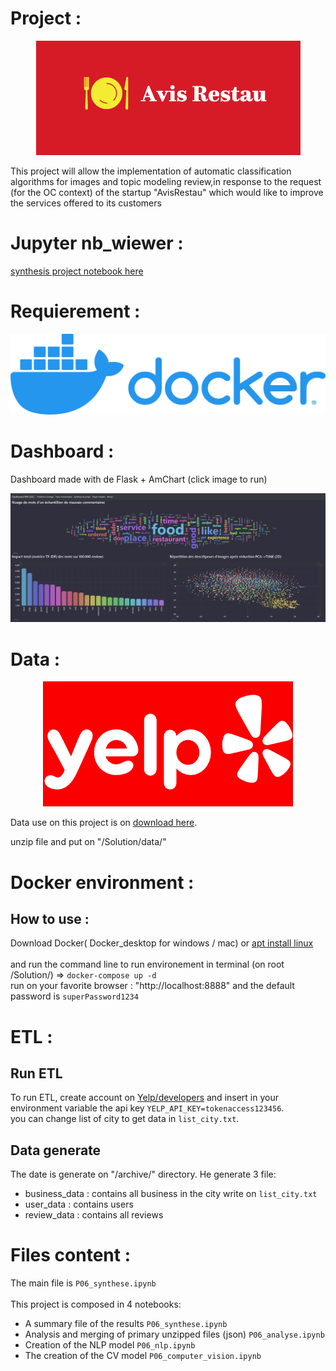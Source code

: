 # Project :

<p align="center">
  <img src="https://github.com/Seb-IX/Projet_6/blob/main/Solution/script/img/logo.png">
</p>

This project will allow the implementation of automatic classification algorithms for images and topic modeling review,in response to the request (for the OC context) of the startup "AvisRestau" which would like to improve the services offered to its customers

# Jupyter nb_wiewer :

<a href="https://nbviewer.org/github/Seb-IX/Projet_6/blob/main/Solution/script/P06_synthese.ipynb" target="_blank">synthesis project notebook here</a>


# Requierement :

<p align="center">
  <a href="https://www.docker.com/">
    <img src="https://github.com/Seb-IX/Projet_6/blob/main/Solution/script/img/horizontal-logo-monochromatic-white.png" >
  </a>
</p>


# Dashboard :

Dashboard made with de Flask + AmChart (click image to run)
<p align="center">
	<a href="https://avis-restau-oc.herokuapp.com/"> 
		<img src="https://github.com/Seb-IX/Projet_6/blob/main/Solution/script/img/dashboard.jpg">
	</a>
</p>

# Data :

<p align="center">
	<img src="https://github.com/Seb-IX/Projet_6/blob/main/Ressource/image/logo_yelp_M.png" >
</p>


Data use on this project is on <a href="https://www.yelp.com/dataset/download">download here</a>.<br> 

unzip file and put on "/Solution/data/"


# Docker environment :

## How to use :

Download Docker( Docker_desktop for windows / mac) or <a href="https://docs.docker.com/engine/install/ubuntu/">apt install linux</a><br>
<br>
and run the command line to run environement in terminal (on root /Solution/) => `docker-compose up -d`<br>
run on your favorite browser : "http://localhost:8888" and the default password is `superPassword1234`

# ETL :

## Run ETL
To run ETL, create account on <a href="https://www.yelp.com/developers"> Yelp/developers</a> and insert in your environment variable the api key `YELP_API_KEY=tokenaccess123456`.<br>
you can change list of city to get data in `list_city.txt`.

## Data generate

The date is generate on "/archive/" directory. He generate 3 file:<br>
- business_data : contains all business in the city write on `list_city.txt`<br>
- user_data : contains users<br>
- review_data : contains all reviews<br>

# Files content :

The main file is `P06_synthese.ipynb`<br>
<br>
This project is composed in 4 notebooks:
- A summary file of the results `P06_synthese.ipynb`
- Analysis and merging of primary unzipped files (json) `P06_analyse.ipynb`
- Creation of the NLP model `P06_nlp.ipynb`
- The creation of the CV model `P06_computer_vision.ipynb`

